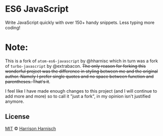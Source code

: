 # ES6 JavaScript
Write JavaScript quickly with over 150+ handy snippets. Less typing more coding!

# Note:
This is a fork of `atom-es6-javascript` by @hharnisc which in turn was a fork of `turbo-javascript` by @extrabacon.
~~The only reason for forking this wonderful project was the difference in styling between me and the original author.
Namely I prefer single quotes and no space between function and parentheses. That's it~~.

I feel like I have made enough changes to this project (and I will continue to add more and more) so to call it "just a fork", in my opinion isn't justified anymore.


## License
[MIT](LICENSE.md) © [Harrison Harnisch](https://github.com/hharnisc)
